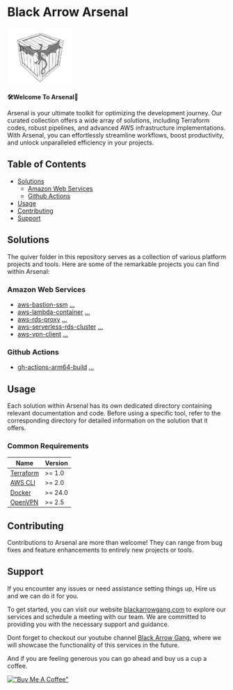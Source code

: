 # **Black Arrow Arsenal**

<p align="left">
  <img src="arsenal-logo.png" width="150px" alt="Arsenal Logo">
  <!-- https://raw.githubusercontent.com/BlackArrowGang/Arsenal/main/quiver/gh-actions-arm64-build/media/banner.jpg -->
</p>

 **🛠️Welcome To Arsenal🏹**

Arsenal is your ultimate toolkit for optimizing the development journey. Our curated collection offers a wide array of solutions, including Terraform codes, robust pipelines, and advanced AWS infrastructure implementations. With Arsenal, you can effortlessly streamline workflows, boost productivity, and unlock unparalleled efficiency in your projects.

## **Table of Contents**

- [Solutions](#solutions)
  - [Amazon Web Services](#amazon-web-services)
  - [Github Actions](#github-actions)
- [Usage](#usage)
- [Contributing](#contributing)
- [Support](#support)

## **Solutions**
The quiver folder in this repository serves as a collection of various platform projects and tools. Here are some of the remarkable projects you can find within Arsenal:

### Amazon Web Services
- [aws-bastion-ssm](https://github.com/BlackArrowGang/Arsenal/tree/main/quiver/aws-bastion-ssm) <a href="https://www.blackarrowgang.com/blog/aws-bastion-ssm/" target="_blank">...</a>
- [aws-lambda-container](https://github.com/BlackArrowGang/Arsenal/tree/main/quiver/aws-lambda-container) <a href="https://www.blackarrowgang.com/blog/aws-lambda-container/" target="_blank">...</a>
- [aws-rds-proxy](https://github.com/BlackArrowGang/Arsenal/tree/main/quiver/aws-rds-proxy) <a href="https://www.blackarrowgang.com/blog/aws-rds-proxy/" target="_blank">...</a>
- [aws-serverless-rds-cluster](https://github.com/BlackArrowGang/Arsenal/tree/main/quiver/aws-serverless-rds-cluster) <a href="https://www.blackarrowgang.com/blog/aws-serverless-rds-cluster/" target="_blank">...</a>
- [aws-vpn-client](https://github.com/BlackArrowGang/Arsenal/tree/main/quiver/aws-vpn-client) <a href="https://www.blackarrowgang.com/blog/aws-vpn-client/" target="_blank">...</a>

### Github Actions
- [gh-actions-arm64-build](https://github.com/BlackArrowGang/Arsenal/tree/main/quiver/aws-vpn-client) <a href="https://www.blackarrowgang.com/blog/gh-actions-arm64-build/" target="_blank">...</a>

## **Usage**
Each solution within Arsenal has its own dedicated directory containing relevant documentation and code. Before using a specific tool, refer to the corresponding directory for detailed information on the solution that it offers.

### **Common Requirements**
| Name     | Version  |
|----------|----------|
|[Terraform](https://developer.hashicorp.com/terraform/tutorials/aws-get-started/install-cli) | >= 1.0 |
|[AWS CLI](https://github.com/aws/aws-cli)  | >= 2.0 |
|[Docker](https://www.docker.com/products/docker-desktop/)   | >= 24.0 |
|[OpenVPN](https://openvpn.net/community-downloads/)   | >= 2.5 |


## **Contributing**
Contributions to Arsenal are more than welcome! They can range from bug fixes and feature enhancements to entirely new projects or tools.

## **Support**
If you encounter any issues or need assistance setting things up, Hire us and we can do it for you. 

To get started, you can visit our website [blackarrowgang.com](https://blackarrowgang.com) to explore our services and schedule a meeting with our team. We are committed to providing you with the necessary support and guidance.

Dont forget to checkout our youtube channel [Black Arrow Gang](https://www.youtube.com/@blackarrowgang3373), where we will showcase the functionality of this services in the future. 

And if you are feeling generous you can go ahead and buy us a cup a coffee.

[!["Buy Me A Coffee"](https://www.buymeacoffee.com/assets/img/custom_images/orange_img.png)](https://blackarrowgang.com)
